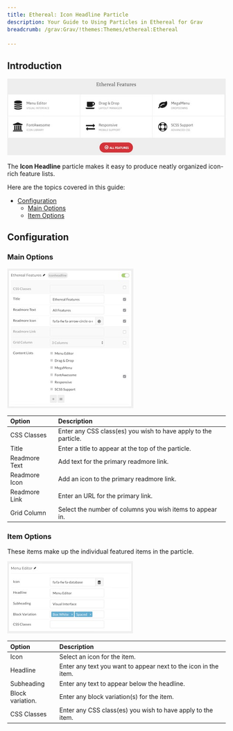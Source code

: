 ```yaml
---
title: Ethereal: Icon Headline Particle
description: Your Guide to Using Particles in Ethereal for Grav
breadcrumb: /grav:Grav/!themes:Themes/ethereal:Ethereal

---
```


## Introduction

![](assets/particle_iconheadline1.jpeg)

The **Icon Headline** particle makes it easy to produce neatly organized icon-rich feature lists.

Here are the topics covered in this guide:

* [Configuration](#configuration)
    - [Main Options](#main-options)
    - [Item Options](#item-options)

## Configuration

### Main Options 

![](assets/particle_iconheadline2.jpeg)


| Option        | Description                                                     |
| :-----        | :-----                                                          |
| CSS Classes   | Enter any CSS class(es) you wish to have apply to the particle. |
| Title         | Enter a title to appear at the top of the particle.             |
| Readmore Text | Add text for the primary readmore link.                         |
| Readmore Icon | Add an icon to the primary readmore link.                       |
| Readmore Link | Enter an URL for the primary link.                              |
| Grid Column   | Select the number of columns you wish items to appear in.       |

### Item Options

These items make up the individual featured items in the particle.

![](assets/particle_iconheadline3.jpeg)

| Option           | Description                                                     |
| :-----           | :-----                                                          |
| Icon             | Select an icon for the item.                                    |
| Headline         | Enter any text you want to appear next to the icon in the item. |
| Subheading       | Enter any text to appear below the headline.                    |
| Block variation. | Enter any block variation(s) for the item.                      |
| CSS Classes      | Enter any CSS class(es) you wish to have apply to the item.     |


